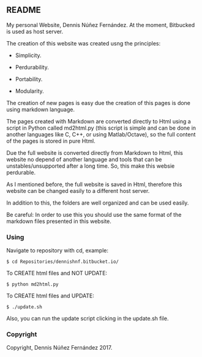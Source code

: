 
## README ##

My personal Website, Dennis Núñez Fernández. At the moment, Bitbucked is used as host server.

The creation of this website was created usng the principles:

- Simplicity.

- Perdurability.

- Portability.

- Modularity.

The creation of new pages is easy due the creation of this pages is done using markdown language.

The pages created with Markdown are converted directly to Html using a script in Python called md2html.py (this script is simple and can be done in another languages like C, C++, or using Matlab/Octave), so the full content of the pages is stored in pure Html.

Due the full website is converted directly from Markdown to Html, this website no depend of another language and tools that can be unstables/unsupported after a long time. So, this make this websie perdurable.

As I mentioned before, the full website is saved in Html, therefore this website can be changed easily to a different host server.

In addition to this, the folders are well organized and can be used easily.

Be careful: In order to use this you should use the same format of the markdown files presented in this website.

### Using ###

Navigate to repository with cd, example:

```
$ cd Repositories/dennishnf.bitbucket.io/
```

To CREATE html files and NOT UPDATE:

```
$ python md2html.py
```

To CREATE html files and UPDATE:

```
$ ./update.sh
```

Also, you can run the update script clicking in the update.sh file.

### Copyright ###

Copyright, Dennis Núñez Fernández 2017.

